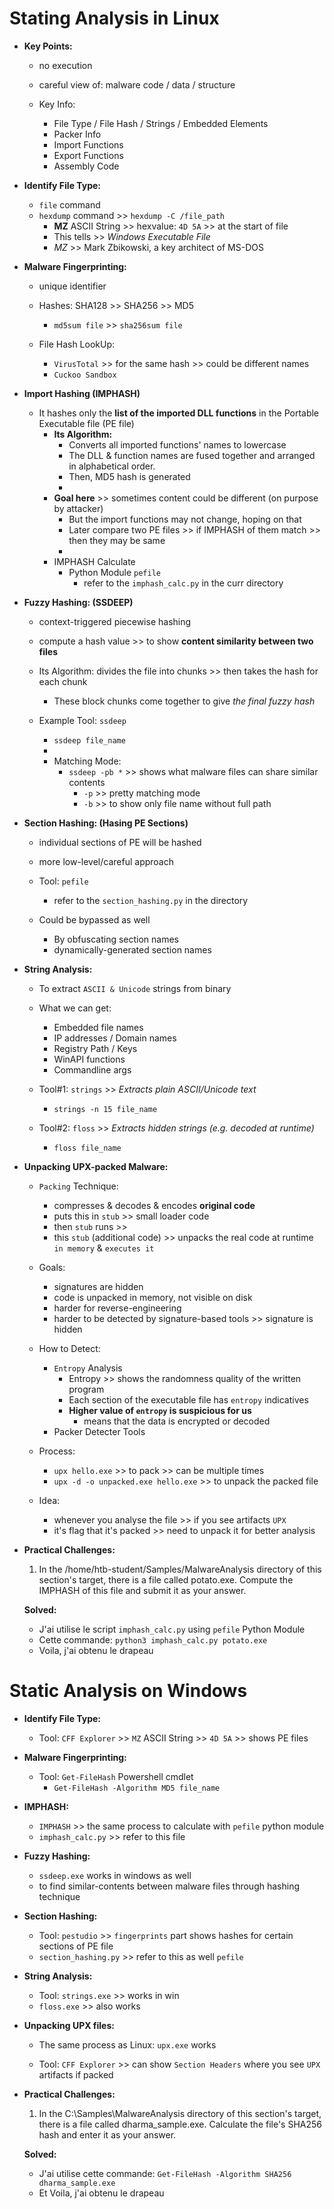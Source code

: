 # Stating Analysis in Linux
- **Key Points:**
    - no execution
    - careful view of: malware code / data / structure

    - Key Info:
        - File Type / File Hash / Strings / Embedded Elements
        - Packer Info
        - Import Functions
        - Export Functions
        - Assembly Code

- **Identify File Type:**
    - `file` command
    - `hexdump` command >> `hexdump -C /file_path`
        - **MZ** ASCII String >> hexvalue: `4D 5A` >> at the start of file
        - This tells >> *Windows Executable File*
        - *MZ* >> Mark Zbikowski, a key architect of MS-DOS

- **Malware Fingerprinting:**
    - unique identifier
    - Hashes: SHA128 >> SHA256 >> MD5
        - `md5sum file` >> `sha256sum file`

    - File Hash LookUp:
        - `VirusTotal` >> for the same hash >> could be different names
        - `Cuckoo Sandbox`

- **Import Hashing (IMPHASH)**
    - It hashes only the **list of the imported DLL functions** in the Portable Executable file (PE file)
        - **Its Algorithm:**
            - Converts all imported functions' names to lowercase
            - The DLL & function names are fused together and arranged in alphabetical order.
            - Then, MD5 hash is generated
            -
        - **Goal here** >> sometimes content could be different (on purpose by attacker)
            - But the import functions may not change, hoping on that
            - Later compare two PE files >> if IMPHASH of them match >> then they may be same
            -
        - IMPHASH Calculate
            - Python Module `pefile`
                - refer to the `imphash_calc.py` in the curr directory

- **Fuzzy Hashing: (SSDEEP)**
    - context-triggered piecewise hashing
    - compute a hash value >> to show **content similarity between two files**

    - Its Algorithm: divides the file into chunks >> then takes the hash for each chunk
        - These block chunks come together to give *the final fuzzy hash*

    - Example Tool: `ssdeep`
        - `ssdeep file_name`
        -
        - Matching Mode:
            - `ssdeep -pb *` >> shows what malware files can share similar contents
                - `-p` >> pretty matching mode
                - `-b` >> to show only file name without full path

- **Section Hashing: (Hasing PE Sections)**
    - individual sections of PE will be hashed
    - more low-level/careful approach

    - Tool: `pefile`
        - refer to the `section_hashing.py` in the directory

    - Could be bypassed as well
        - By obfuscating section names
        - dynamically-generated section names

- **String Analysis:**
    - To extract `ASCII & Unicode` strings from binary

    - What we can get:
        - Embedded file names
        - IP addresses / Domain names
        - Registry Path / Keys
        - WinAPI functions
        - Commandline args

    - Tool#1: `strings` >> *Extracts plain ASCII/Unicode text*
        - `strings -n 15 file_name`

    - Tool#2: `floss` >> *Extracts hidden strings (e.g. decoded at runtime)*
        - `floss file_name`

- **Unpacking UPX-packed Malware:**
    - `Packing` Technique:
        - compresses & decodes & encodes **original code**
        - puts this in `stub` >> small loader code
        - then `stub` runs >>
        - this `stub` (additional code) >> unpacks the real code at runtime `in memory` & `executes it`

    - Goals:
        - signatures are hidden
        - code is unpacked in memory, not visible on disk
        - harder for reverse-engineering
        - harder to be detected by signature-based tools >> signature is hidden

    - How to Detect:
        - `Entropy` Analysis
            - Entropy >> shows the randomness quality of the written program
            - Each section of the executable file has `entropy` indicatives
            - **Higher value of `entropy` is suspicious for us**
                - means that the data is encrypted or decoded
        - Packer Detecter Tools

    - Process:
        - `upx hello.exe` >> to pack >> can be multiple times
        - `upx -d -o unpacked.exe hello.exe` >> to unpack the packed file

    - Idea:
        - whenever you analyse the file >> if you see artifacts `UPX`
        - it's flag that it's packed >> need to unpack it for better analysis

- **Practical Challenges:**
    1. In the /home/htb-student/Samples/MalwareAnalysis directory of this section's target, there is a file called potato.exe.
       Compute the IMPHASH of this file and submit it as your answer.

    **Solved:**
    - J'ai utilise le script `imphash_calc.py` using `pefile` Python Module
    - Cette commande: `python3 imphash_calc.py potato.exe`
    - Voila, j'ai obtenu le drapeau


# Static Analysis on Windows
- **Identify File Type:**
    - Tool: `CFF Explorer`  >> `MZ` ASCII String >> `4D 5A` >> shows PE files

- **Malware Fingerprinting:**
    - Tool: `Get-FileHash` Powershell cmdlet
        - `Get-FileHash -Algorithm MD5 file_name`

- **IMPHASH:**
    - `IMPHASH` >> the same process to calculate with `pefile` python module
    - `imphash_calc.py` >> refer to this file

- **Fuzzy Hashing:**
    - `ssdeep.exe` works in windows as well
    - to find similar-contents between malware files through hashing technique

- **Section Hashing:**
    - Tool: `pestudio` >> `fingerprints` part shows hashes for certain sections of PE file
    - `section_hashing.py` >> refer to this as well `pefile`

- **String Analysis:**
    - Tool: `strings.exe`  >> works in win
    - `floss.exe` >> also works

- **Unpacking UPX files:**
    - The same process as Linux: `upx.exe` works

    - Tool: `CFF Explorer` >> can show `Section Headers` where you see `UPX` artifacts if packed

- **Practical Challenges:**
    1. In the C:\Samples\MalwareAnalysis directory of this section's target, there is a file called dharma_sample.exe.
       Calculate the file's SHA256 hash and enter it as your answer.

    **Solved:**
    - J'ai utilise cette commande: `Get-FileHash -Algorithm SHA256 dharma_sample.exe`
    - Et Voila, j'ai obtenu le drapeau

























